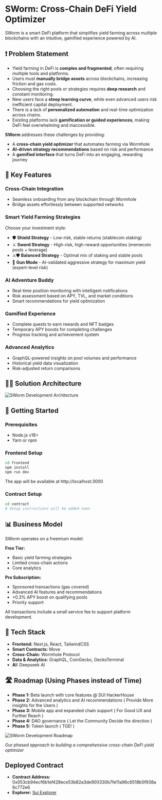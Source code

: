 # SWorm: Cross-Chain DeFi Yield Optimizer

SWorm is a smart DeFi platform that simplifies yield farming across multiple blockchains with an intuitive, gamified experience powered by AI.

## ❗ Problem Statement

- Yield farming in DeFi is **complex and fragmented**, often requiring multiple tools and platforms.
- Users must **manually bridge assets** across blockchains, increasing friction and gas costs.
- Choosing the right pools or strategies requires **deep research** and constant monitoring.
- New users face a **steep learning curve**, while even advanced users risk inefficient capital deployment.
- There is a lack of **personalized automation** and real-time optimization across chains.
- Existing platforms lack **gamification or guided experiences**, making DeFi feel overwhelming and inaccessible.

**SWorm** addresses these challenges by providing:

- A **cross-chain yield optimizer** that automates farming via Wormhole
- **AI-driven strategy recommendations** based on risk and performance
- A **gamified interface** that turns DeFi into an engaging, rewarding journey

## 🌟 Key Features

### Cross-Chain Integration

- Seamless onboarding from any blockchain through Wormhole
- Bridge assets effortlessly between supported networks

### Smart Yield Farming Strategies

Choose your investment style:

- 🛡️ **Shield Strategy** - Low-risk, stable returns (stablecoin staking)
- ⚔️ **Sword Strategy** - High-risk, high-reward opportunities (memecoin pools + leverage)
- ⚔️🛡️ **Balanced Strategy** - Optimal mix of staking and stable pools
- 🔫 **Gun Mode** - AI-validated aggressive strategy for maximum yield (expert-level risk)

### AI Adventure Buddy

- Real-time position monitoring with intelligent notifications
- Risk assessment based on APY, TVL, and market conditions
- Smart recommendations for yield optimization

### Gamified Experience

- Complete quests to earn rewards and NFT badges
- Temporary APY boosts for completing challenges
- Progress tracking and achievement system

### Advanced Analytics

- GraphQL-powered insights on pool volumes and performance
- Historical yield data visualization
- Risk-adjusted return comparisons

## 👷‍♀️ Solution Architecture

![SWorm Development Architecture](./docs/assets/architecture.png)

## 🚀 Getting Started

### Prerequisites

- Node.js v18+
- Yarn or npm

### Frontend Setup

```bash
cd frontend
npm install
npm run dev
```

The app will be available at http://localhost:3000

### Contract Setup

```bash
cd contract
# Setup instructions will be added soon
```

## 📊 Business Model

SWorm operates on a freemium model:

**Free Tier:**

- Basic yield farming strategies
- Limited cross-chain actions
- Core analytics

**Pro Subscription:**

- Sponsored transactions (gas covered)
- Advanced AI features and recommendations
- +0.3% APY boost on qualifying pools
- Priority support

All transactions include a small service fee to support platform development.

## 🔧 Tech Stack

- **Frontend:** Next.js, React, TailwindCSS
- **Smart Contracts:** Move
- **Cross-Chain:** Wormhole Protocol
- **Data & Analytics:** GraphQL, CoinGecko, GeckoTerminal
- **AI:** Deepseek AI

## 🛣️ Roadmap (Using Phases instead of Time)

- **Phase 1:** Beta launch with core features @ SUI HackerHouse
- **Phase 2:** Advanced analytics and AI recommendations ( Provide More insights for the Users )
- **Phase 3:** Mobile app and expanded chain support ( For Good UX and Further Reach )
- **Phase 4:** DAO governance ( Let the Community Decide the direction )
- **Phase 5:** Token launch ( TGE! )

![SWorm Development Roadmap](./docs/assets/roadmap.png)

*Our phased approach to building a comprehensive cross-chain DeFi yield optimizer*

## Deployed Contract

- **Contract Address:** 0x053cb94ecf6b1ef428ece53b82a3de900330b7fe11a96c6518b5f938a6c772e6
- **Explorer:** [Sui Explorer](https://suiscan.xyz/testnet/object/0x053cb94ecf6b1ef428ece53b82a3de900330b7fe11a96c6518b5f938a6c772e6/contracts)